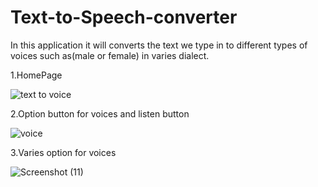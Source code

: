 # Text-to-Speech-converter
In this application it will converts the text we type in to different types of voices such as(male or female) in varies dialect.

1.HomePage

![text to voice](https://github.com/maha-moni123/Text-to-Speech-converter/assets/135324405/27258e3c-a8ef-4abd-a0c2-3d7e62204940)

2.Option button for voices and listen button

![voice](https://github.com/maha-moni123/Text-to-Speech-converter/assets/135324405/313a01bd-759d-4f24-aa89-355c921b00ef)

3.Varies option for voices

![Screenshot (11)](https://github.com/maha-moni123/Text-to-Speech-converter/assets/135324405/36de3231-9d61-4186-83ab-8e5ca22679bd)
